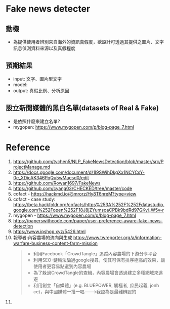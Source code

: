 # Fake news detecter
## 動機
* 為提供使用者辨別來自海外的資訊真假度，欲設計可透過其提供之圖片、文字訊息偵測資料來源以及真假程度
## 預期結果
* input: 文字、圖片型文字
* model: 
* output: 真假比例、分析原因


## 設立新聞媒體的黑白名單(datasets of Real & Fake)
* 是依照什麼來建立名單?
* mygopen: https://www.mygopen.com/p/blog-page_7.html

# Reference
1. https://github.com/tychen5/NLP_FakeNewsDetection/blob/master/src/ProjectManage.md
2. https://docs.google.com/document/d/1I9SWihDkgXx1NCYCsY-0e_XDicAK346PqQu5wMaesd0/edit
3. https://github.com/Rowan1697/FakeNews
4. https://github.com/cyang03/CHECKED/tree/master/code
5. cofact - https://hackmd.io/@mrorz/Hy8T6nreM?type=view
6. cofact - case study: https://beta.hackfoldr.org/cofacts/https%253A%252F%252Fdatastudio.google.com%252Fopen%252F18J8jZYumsoaCPBk9bdRd97GKvi_W5v-r
7. mygopen - https://www.mygopen.com/p/blog-page_7.html
8. https://paperswithcode.com/paper/user-preference-aware-fake-news-detection
9. https://www.ipshop.xyz/5426.html
10. 報導者:內容農場的流向與生成 https://www.twreporter.org/a/information-warfare-business-content-farm-mission
    >* 利用Facebook「CrowdTangle」追蹤內容農場的下游分享平台
    >* 利用SEO-鏈輪法騙過google搜尋，使其可保有排序極高的效果，讓使用者更容易點選到內容農場
    >* 為了躲過CrowdTangle的查緝，內容農場會透過建立多種網域來逃避
    >* 利用創立「自媒體」(e.g. BLUEPOWER, 觸極者, 庶民起義, jonh ce)，與中國媒體一搭一唱--->我認為是最難辨認的
11. 
